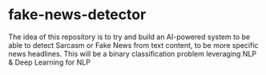 # fake-news-detector
The idea of this repository is to try and build an AI-powered system to be able to detect Sarcasm or Fake News from text content, to be more specific news headlines. This will be a binary classification problem leveraging NLP &amp; Deep Learning for NLP
